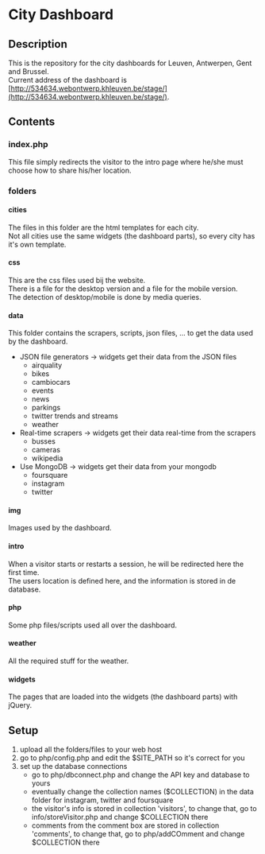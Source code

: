 # City Dashboard
## Description
This is the repository for the city dashboards for Leuven, Antwerpen, Gent and Brussel.
<br>Current address of the dashboard is [http://534634.webontwerp.khleuven.be/stage/](http://534634.webontwerp.khleuven.be/stage/).

## Contents
### index.php
This file simply redirects the visitor to the intro page where he/she must choose how to share his/her location.

### folders
#### cities
The files in this folder are the html templates for each city.
<br>Not all cities use the same widgets (the dashboard parts), so every city has it's own template.

#### css
This are the css files used bij the website. 
<br>There is a file for the desktop version and a file for the mobile version.
<br>The detection of desktop/mobile is done by media queries.

#### data
This folder contains the scrapers, scripts, json files, … to get the data used by the dashboard.
* JSON file generators	-> widgets get their data from the JSON files
	+ airquality
	+ bikes
	+ cambiocars
	+ events
	+ news
	+ parkings
	+ twitter trends and streams
	+ weather
* Real-time scrapers	-> widgets get their data real-time from the scrapers
	+ busses
	+ cameras
	+ wikipedia
* Use MongoDB 	->	widgets get their data from your mongodb
	+ foursquare
	+ instagram
	+ twitter

#### img
Images used by the dashboard.

#### intro
When a visitor starts or restarts a session, he will be redirected here the first time.
<br>The users location is defined here, and the information is stored in de database.

#### php
Some php files/scripts used all over the dashboard.

#### weather
All the required stuff for the weather.

#### widgets
The pages that are loaded into the widgets (the dashboard parts) with jQuery.

## Setup
1. upload all the folders/files to your web host
2. go to php/config.php and edit the $SITE_PATH so it's correct for you
3. set up the database connections
	+ go to php/dbconnect.php and change the API key and database to yours
	+ eventually change the collection names ($COLLECTION) in the data folder for instagram, twitter and foursquare
	+ the visitor's info is stored in collection 'visitors', to change that, go to info/storeVisitor.php and change $COLLECTION there
	+ comments from the comment box are stored in collection 'comments', to change that, go to php/addCOmment and change $COLLECTION there